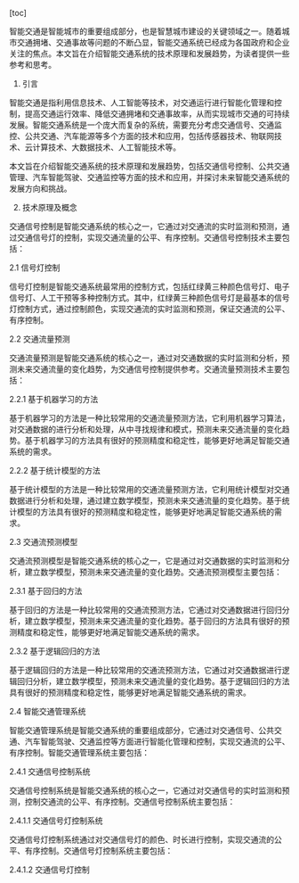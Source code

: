 
[toc]                    
                
                
智能交通是智能城市的重要组成部分，也是智慧城市建设的关键领域之一。随着城市交通拥堵、交通事故等问题的不断凸显，智能交通系统已经成为各国政府和企业关注的焦点。本文旨在介绍智能交通系统的技术原理和发展趋势，为读者提供一些参考和思考。

1. 引言

智能交通是指利用信息技术、人工智能等技术，对交通运行进行智能化管理和控制，提高交通运行效率、降低交通拥堵和交通事故率，从而实现城市交通的可持续发展。智能交通系统是一个庞大而复杂的系统，需要充分考虑交通信号、交通监控、公共交通、汽车能源等多个方面的技术和应用，包括传感器技术、物联网技术、云计算技术、大数据技术、人工智能技术等。

本文旨在介绍智能交通系统的技术原理和发展趋势，包括交通信号控制、公共交通管理、汽车智能驾驶、交通监控等方面的技术和应用，并探讨未来智能交通系统的发展方向和挑战。

2. 技术原理及概念

交通信号控制是智能交通系统的核心之一，它通过对交通流的实时监测和预测，通过交通信号灯的控制，实现交通流量的公平、有序控制。交通信号控制技术主要包括：

2.1 信号灯控制

信号灯控制是智能交通系统最常用的控制方式，包括红绿黄三种颜色信号灯、电子信号灯、人工干预等多种控制方式。其中，红绿黄三种颜色信号灯是最基本的信号灯控制方式，通过控制颜色，实现交通流的实时监测和预测，保证交通流的公平、有序控制。

2.2 交通流量预测

交通流量预测是智能交通系统的核心之一，通过对交通数据的实时监测和分析，预测未来交通流量的变化趋势，为交通信号控制提供参考。交通流量预测技术主要包括：

2.2.1 基于机器学习的方法

基于机器学习的方法是一种比较常用的交通流量预测方法，它利用机器学习算法，对交通数据的进行分析和处理，从中寻找规律和模式，预测未来交通流量的变化趋势。基于机器学习的方法具有很好的预测精度和稳定性，能够更好地满足智能交通系统的需求。

2.2.2 基于统计模型的方法

基于统计模型的方法是一种比较常用的交通流量预测方法，它利用统计模型对交通数据进行分析和处理，通过建立数学模型，预测未来交通流量的变化趋势。基于统计模型的方法具有很好的预测精度和稳定性，能够更好地满足智能交通系统的需求。

2.3 交通流预测模型

交通流预测模型是智能交通系统的核心之一，它是通过对交通数据的实时监测和分析，建立数学模型，预测未来交通流量的变化趋势。交通流预测模型主要包括：

2.3.1 基于回归的方法

基于回归的方法是一种比较常用的交通流预测方法，它通过对交通数据进行回归分析，建立数学模型，预测未来交通流量的变化趋势。基于回归的方法具有很好的预测精度和稳定性，能够更好地满足智能交通系统的需求。

2.3.2 基于逻辑回归的方法

基于逻辑回归的方法是一种比较常用的交通流预测方法，它通过对交通数据进行逻辑回归分析，建立数学模型，预测未来交通流量的变化趋势。基于逻辑回归的方法具有很好的预测精度和稳定性，能够更好地满足智能交通系统的需求。

2.4 智能交通管理系统

智能交通管理系统是智能交通系统的重要组成部分，它通过对交通信号、公共交通、汽车智能驾驶、交通监控等方面进行智能化管理和控制，实现交通流的公平、有序控制。智能交通管理系统主要包括：

2.4.1 交通信号控制系统

交通信号控制系统是智能交通系统的核心之一，它通过对交通信号的实时监测和预测，控制交通流的公平、有序控制。交通信号控制系统主要包括：

2.4.1.1 交通信号灯控制系统

交通信号灯控制系统通过对交通信号灯的颜色、时长进行控制，实现交通流的公平、有序控制。交通信号灯控制系统主要包括：

2.4.1.2 交通信号灯控制

